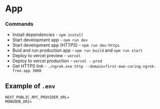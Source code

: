 # App

### Commands

- Install dependencies - `npm install`
- Start development app - `npm run dev`
- Start development app (HTTPS) - `npm run dev-https`
- Buid and run production app - `npm run build` and `npm run start`
- Deploy to vercel preview - `vercel`
- Deploy to vercel production - `vercel --prod`
- Get HTTPS link - `./ngrok.exe http --domain=first-ewe-caring.ngrok-free.app 3000`

## Example of `.env`

```
NEXT_PUBLIC_RPC_PROVIDER_URL=
MONGODB_URI=
```
